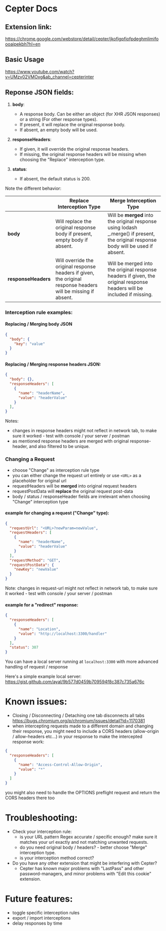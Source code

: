 # Cepter Docs

## Extension link:
https://chrome.google.com/webstore/detail/cepter/jkofigpfiofpdeghmlimifoooaipekbh?hl=en

## Basic Usage 

https://www.youtube.com/watch?v=UMzv02VMOxg&ab_channel=cepterinter

## Reponse JSON fields:

1. **body**:
   - A response body. Can be either an object (for XHR JSON responses) or a string (For other response types).
   - If present, it will replace the original response body.
   - If absent, an empty body will be used.

2. **responseHeaders**:
   - If given, it will override the original response headers.
   - If missing, the original response headers will be missing when choosing the "Replace" interception type.

3. **status**:
   - If absent, the default status is 200.

Note the different behavior:

|               | Replace Interception Type                            | Merge Interception Type                                                 |
|---------------|----------------------------------------------------|------------------------------------------------------------|
| **body**      | Will replace the original response body if present, empty body if absent. | Will be **merged** into the original response using lodash _.merge() if present, the original response body will be used if absent. |
| **responseHeaders** | Will override the original response headers if given, the original response headers will be missing if absent. | Will be merged into the original response headers if given, the original response headers will be included if missing. |



### Interception rule examples:

#### Replacing / Merging body JSON
```json
{
  "body": {
    "key": "value"
  }
}
```

#### Replacing / Merging response headers JSON:
```json
{
  "body": {},
  "responseHeaders": [
    {
      "name": "headerName",
      "value": "headerValue"
    }
  ],
}
```
Notes:
- changes in response headers might not reflect in network tab, to make sure it worked - test with console / your server / postman
- as mentioned response headers are merged with original response-header, and also filtered to be unique.

### Changing a Request
- choose "Change" as interception rule type
- you can either change the request url entirely or use `<URL>` as a placeholder for original url
- requestHeaders will be **merged** into original request headers
- requestPostData will **replace** the original request post-data
- body / status / responseHeader fields are irrelevant when choosing "Change" interception type

#### example for changing a request ("Change" type):
```json
{
  "requestUrl": "<URL>?newParam=newValue",
  "requestHeaders": [
    {
      "name": "headerName",
      "value": "headerValue"
    }
  ],
  "requestMethod": "GET",
  "requestPostData": {
    "newKey": "newValue"
  }
}
```
Note: changes in request-url might not reflect in network tab, to make sure it worked - test with console / your server / postman

#### example for a "redirect" response:
```json
{
  "responseHeaders": [
    {
      "name": "Location",
      "value": "http://localhost:3300/handler"
    }
  ],
  "status": 307
}
```
You can have a local server running at `localhost:3300` with more advanced handling of request / response

Here's a simple example local server: https://gist.github.com/ayal/9b577d0459b709594f8c387c735a676c

# Known issues:
- Closing / Disconnecting / Detaching one tab disconnects all tabs https://bugs.chromium.org/p/chromium/issues/detail?id=1170381
- when intercepting requests made to a different domain and changing their response, you might need to include a CORS headers (allow-origin / allow-headers etc...) in your response to make the intercepted response work:
```json
{
  "responseHeaders": [
    {
      "name": "Access-Control-Allow-Origin",
      "value": "*"
    }
  ]
}
```
you might also need to handle the OPTIONS preflight request and return the CORS headers there too

# Troubleshooting:
- Check your interception rule:
  - is your URL pattern Regex accurate / specific enough? make sure it matches your url exactly and not matching unwanted requests.
  - do you need original body / headers? - better choose "Merge" interception type.
  - is your interception method correct?
 - Do you have any other extension that might be interfering with Cepter?
    - Cepter has known major problems with "LastPass" and other password-managers, and minor problems with "Edit this cookie" extension.

# Future features:
- toggle specific interception rules
- export / import interceptions
- delay responses by time
